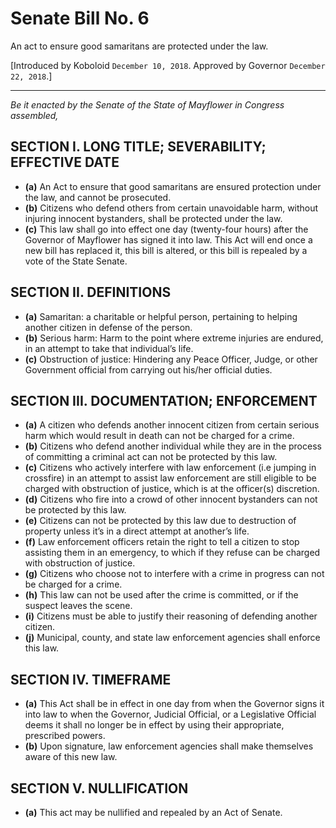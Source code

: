 # Senate Bill No. 6

An act to ensure good samaritans are protected under the law.

[Introduced by Koboloid `December 10, 2018`. Approved by Governor `December 22, 2018`.]

---

*Be it enacted by the Senate of the State of Mayflower in Congress assembled,*

## SECTION I. LONG TITLE; SEVERABILITY; EFFECTIVE DATE

- **(a)** An Act to ensure that good samaritans are ensured protection under the law, and cannot be prosecuted.
- **(b)** Citizens who defend others from certain unavoidable harm, without injuring innocent bystanders, shall be protected under the law.
- **(c)** This law shall go into effect one day (twenty-four hours) after the Governor of Mayflower has signed it into law. This Act will end once a new bill has replaced it, this bill is altered, or this bill is repealed by a vote of the State Senate.

## SECTION II. DEFINITIONS

- **(a)** Samaritan: a charitable or helpful person, pertaining to helping
another citizen in defense of the person.
- **(b)** Serious harm: Harm to the point where extreme injuries are
endured, in an attempt to take that individual’s life.
- **(c)** Obstruction of justice: Hindering any Peace Officer, Judge, or
other Government official from carrying out his/her official
duties.

## SECTION III. DOCUMENTATION; ENFORCEMENT

- **(a)** A citizen who defends another innocent citizen from certain serious harm which would result in death can not be charged for a crime.
- **(b)** Citizens who defend another individual while they are in the process of committing a criminal act can not be protected by this law.
- **(c)** Citizens who actively interfere with law enforcement (i.e jumping in crossfire) in an attempt to assist law enforcement are still eligible to be charged with obstruction of justice, which is at the officer(s) discretion.
- **(d)** Citizens who fire into a crowd of other innocent bystanders can not be protected by this law.
- **(e)** Citizens can not be protected by this law due to destruction of property unless it’s in a direct attempt at another’s life.
- **(f)** Law enforcement officers retain the right to tell a citizen to stop assisting them in an emergency, to which if they refuse can be charged with obstruction of justice.
- **(g)** Citizens who choose not to interfere with a crime in progress can not be charged for a crime.
- **(h)** This law can not be used after the crime is committed, or if the suspect leaves the scene.
- **(i)** Citizens must be able to justify their reasoning of defending another citizen.
- **(j)** Municipal, county, and state law enforcement agencies shall enforce this law.

## SECTION IV. TIMEFRAME

- **(a)** This Act shall be in effect in one day from when the Governor signs it into law to when the Governor, Judicial Official, or a Legislative Official deems it shall no longer be in effect by using their appropriate, prescribed powers.
- **(b)** Upon signature, law enforcement agencies shall make themselves aware of this new law.

## SECTION V. NULLIFICATION

- **(a)** This act may be nullified and repealed by an Act of Senate.